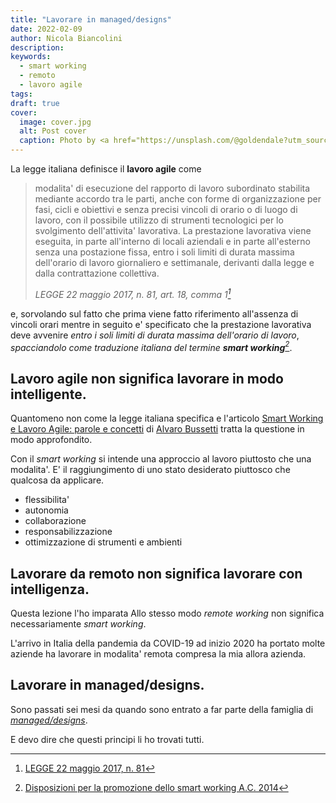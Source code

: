 ```yaml
---
title: "Lavorare in managed/designs"
date: 2022-02-09
author: Nicola Biancolini
description: 
keywords: 
  - smart working
  - remoto
  - lavoro agile
tags:
draft: true
cover:
  image: cover.jpg
  alt: Post cover
  caption: Photo by <a href="https://unsplash.com/@goldendale?utm_source=unsplash&utm_medium=referral&utm_content=creditCopyText">Dinu J Nair</a> on <a href="https://unsplash.com/?utm_source=unsplash&utm_medium=referral&utm_content=creditCopyText">Unsplash</a>
---
```


La legge italiana definisce il **lavoro agile** come

> modalita' di esecuzione del rapporto di lavoro subordinato stabilita mediante accordo tra le parti, anche con forme di organizzazione per fasi, cicli e obiettivi e senza precisi vincoli di orario o di luogo di lavoro, con il possibile utilizzo di strumenti tecnologici per lo svolgimento dell'attivita' lavorativa. La prestazione lavorativa viene eseguita, in parte all'interno di locali aziendali e in parte all'esterno senza una postazione fissa, entro i soli limiti di durata massima dell'orario di lavoro giornaliero e settimanale, derivanti dalla legge e dalla contrattazione collettiva.
>
> <cite>LEGGE 22 maggio 2017, n. 81, art. 18, comma 1[^1]</cite>

[^1]: [LEGGE 22 maggio 2017, n. 81](https://www.normattiva.it/uri-res/N2Ls?urn:nir:stato:legge:2017-05-22;81)

e, sorvolando sul fatto che prima viene fatto riferimento all'assenza di vincoli orari mentre in seguito e' specificato che la prestazione lavorativa deve avvenire *entro i soli limiti di durata massima dell'orario di lavoro*, <cite>spacciandolo come traduzione italiana del termine **smart working**[^2]</cite>.

[^2]: [Disposizioni per la promozione dello smart working 
A.C. 2014](http://documenti.camera.it/Leg17/Dossier/pdf/LA0519.pdf)

## Lavoro agile non significa lavorare in modo intelligente.

Quantomeno non come la legge italiana specifica e l'articolo [Smart Working e Lavoro Agile: parole e concetti](https://www.linkedin.com/pulse/smart-working-e-lavoro-agile-parole-concetti-alvaro-busetti/) di [Alvaro Bussetti](https://www.linkedin.com/in/abusetti/) tratta la questione in modo approfondito.

Con il *smart working* si intende una approccio al lavoro piuttosto che una modalita'. E' il raggiungimento di uno stato desiderato piuttosco che qualcosa da applicare.

  - flessibilita'
  - autonomia
  - collaborazione
  - responsabilizzazione
  - ottimizzazione di strumenti e ambienti


## Lavorare da remoto non significa lavorare con intelligenza.

Questa lezione l'ho imparata 
Allo stesso modo *remote working* non significa necessariamente *smart working*.

L'arrivo in Italia della pandemia da COVID-19 ad inizio 2020 ha portato molte aziende ha lavorare in modalita' remota compresa la mia allora azienda.



## Lavorare in managed/designs.

Sono passati sei mesi da quando sono entrato a far parte della famiglia di [*managed/designs*](https://www.manageddesigns.it/).

E devo dire che questi principi li ho trovati tutti.
